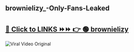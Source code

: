 
 ## brownielizy_-Only-Fans-Leaked

# <h2><a href="https://clipsfans.com/brownielizy_&ref=git">🔗 Click to LINKS ⏩⏩ 👉 🟢 brownielizy  </a></h2>

<a href="https://clipsfans.com/brownielizy_&ref=git" rel="nofollow" data-target="animated-image.originalLink"><img src="https://i.ibb.co.com/xMMVF88/686577567.gif" alt="Viral Video Original" style="max-width: 100%; display: inline-block;" data-target="animated-image.originalImage"></a>
